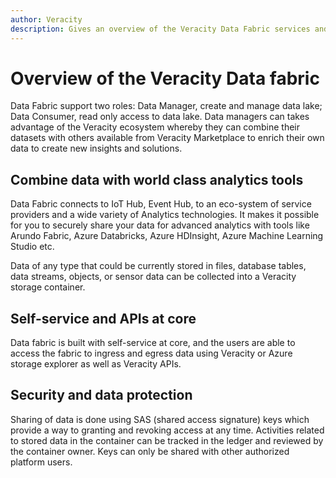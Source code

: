 ```yaml
---
author: Veracity
description: Gives an overview of the Veracity Data Fabric services and related components.
---
```


# Overview of the Veracity Data fabric
Data Fabric support two roles: Data Manager, create and manage data lake; Data Consumer, read only access to data lake.
Data managers can takes advantage of the Veracity ecosystem whereby they can combine their datasets with others available from Veracity Marketplace to enrich their own data to create new insights and solutions.

## Combine data with world class analytics tools

Data Fabric connects to IoT Hub, Event Hub, to an eco-system of service providers and a wide variety of Analytics technologies. It makes it possible for you to securely share your data for advanced analytics with tools like Arundo Fabric, Azure Databricks, Azure HDInsight, Azure Machine Learning Studio etc.

Data of any type that could be currently stored in files, database tables, data streams, objects, or sensor data can be collected into a Veracity storage container.

## Self-service and APIs at core

Data fabric is built with self-service at core, and the users are able to access the fabric to ingress and egress data using Veracity or Azure storage explorer as well as Veracity APIs.

## Security and data protection

Sharing of data is done using SAS (shared access signature) keys which provide a way to granting and revoking access at any time. Activities related to stored data in the container can be tracked in the ledger and reviewed by the container owner. Keys can only be shared with other authorized platform users.
